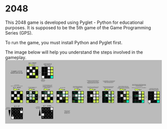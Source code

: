 # 2048
This 2048 game is developed using Pyglet - Python for educational purposes.
It is supposed to be the 5th game of the Game Programming Series (GPS).

To run the game, you must install Python and Pyglet first.

The image below will help you understand the steps involved in the gameplay.
![](understandingAlgo.png?raw=true)

